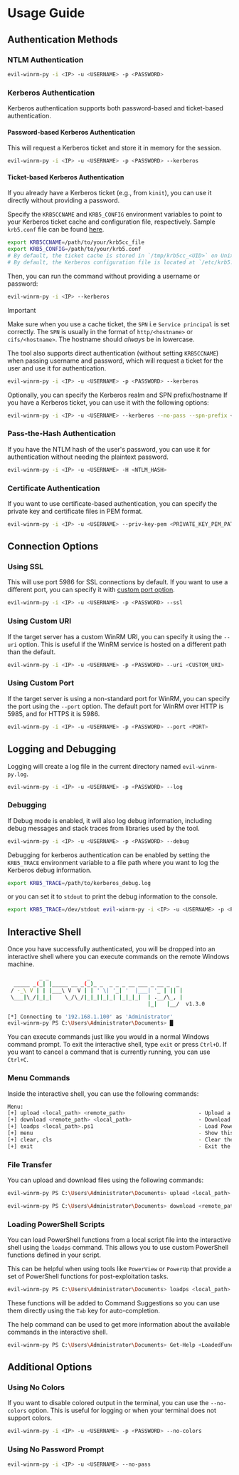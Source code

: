 # Usage Guide

## Authentication Methods

### NTLM Authentication

```bash
evil-winrm-py -i <IP> -u <USERNAME> -p <PASSWORD>
```

### Kerberos Authentication

Kerberos authentication supports both password-based and ticket-based authentication.

#### Password-based Kerberos Authentication

This will request a Kerberos ticket and store it in memory for the session.

```bash
evil-winrm-py -i <IP> -u <USERNAME> -p <PASSWORD> --kerberos
```

#### Ticket-based Kerberos Authentication

If you already have a Kerberos ticket (e.g., from `kinit`), you can use it directly without providing a password.

Specify the `KRB5CCNAME` and `KRB5_CONFIG` environment variables to point to your Kerberos ticket cache and configuration file, respectively. Sample `krb5.conf` file can be found [here](sample/krb5.conf).

```bash
export KRB5CCNAME=/path/to/your/krb5cc_file
export KRB5_CONFIG=/path/to/your/krb5.conf
# By default, the ticket cache is stored in `/tmp/krb5cc_<UID>` on Unix-like systems.
# By default, the Kerberos configuration file is located at `/etc/krb5.conf` on Unix-like systems.
```

Then, you can run the command without providing a username or password:

```bash
evil-winrm-py -i <IP> --kerberos
```

> [!IMPORTANT]
> Make sure when you use a cache ticket, the `SPN` i.e `Service principal` is set correctly. The `SPN` is usually in the format of `http/<hostname>` or `cifs/<hostname>`. The hostname should _always_ be in lowercase.

The tool also supports direct authentication (without setting `KRB5CCNAME`) when passing username and password, which will request a ticket for the user and use it for authentication.

```bash
evil-winrm-py -i <IP> -u <USERNAME> -p <PASSWORD> --kerberos
```

Optionally, you can specify the Kerberos realm and SPN prefix/hostname
If you have a Kerberos ticket, you can use it with the following options:

```bash
evil-winrm-py -i <IP> -u <USERNAME> --kerberos --no-pass --spn-prefix <SPN_PREFIX> --spn-hostname <SPN_HOSTNAME>
```

### Pass-the-Hash Authentication

If you have the NTLM hash of the user's password, you can use it for authentication without needing the plaintext password.

```bash
evil-winrm-py -i <IP> -u <USERNAME> -H <NTLM_HASH>
```

### Certificate Authentication

If you want to use certificate-based authentication, you can specify the private key and certificate files in PEM format.

```bash
evil-winrm-py -i <IP> -u <USERNAME> --priv-key-pem <PRIVATE_KEY_PEM_PATH> --cert-pem <CERT_PEM_PATH>
```

## Connection Options

### Using SSL

This will use port 5986 for SSL connections by default. If you want to use a different port, you can specify it with [custom port option](#using-custom-port).

```bash
evil-winrm-py -i <IP> -u <USERNAME> -p <PASSWORD> --ssl
```

### Using Custom URI

If the target server has a custom WinRM URI, you can specify it using the `--uri` option. This is useful if the WinRM service is hosted on a different path than the default.

```bash
evil-winrm-py -i <IP> -u <USERNAME> -p <PASSWORD> --uri <CUSTOM_URI>
```

### Using Custom Port

If the target server is using a non-standard port for WinRM, you can specify the port using the `--port` option. The default port for WinRM over HTTP is 5985, and for HTTPS it is 5986.

```bash
evil-winrm-py -i <IP> -u <USERNAME> -p <PASSWORD> --port <PORT>
```

## Logging and Debugging

Logging will create a log file in the current directory named `evil-winrm-py.log`.

```bash
evil-winrm-py -i <IP> -u <USERNAME> -p <PASSWORD> --log
```

### Debugging

If Debug mode is enabled, it will also log debug information, including debug messages and stack traces from libraries used by the tool.

```bash
evil-winrm-py -i <IP> -u <USERNAME> -p <PASSWORD> --debug
```

Debugging for kerberos authentication can be enabled by setting the `KRB5_TRACE` environment variable to a file path where you want to log the Kerberos debug information.

```bash
export KRB5_TRACE=/path/to/kerberos_debug.log
```

or you can set it to `stdout` to print the debug information to the console.

```bash
export KRB5_TRACE=/dev/stdout evil-winrm-py -i <IP> -u <USERNAME> -p <PASSWORD> --kerberos
```

## Interactive Shell

Once you have successfully authenticated, you will be dropped into an interactive shell where you can execute commands on the remote Windows machine.

```bash
          _ _            _
  _____ _(_| |_____ __ _(_)_ _  _ _ _ __ ___ _ __ _  _
 / -_\ V | | |___\ V  V | | ' \| '_| '  |___| '_ | || |
 \___|\_/|_|_|    \_/\_/|_|_||_|_| |_|_|_|  | .__/\_, |
                                            |_|   |__/  v1.3.0

[*] Connecting to '192.168.1.100' as 'Administrator'
evil-winrm-py PS C:\Users\Administrator\Documents> █
```

You can execute commands just like you would in a normal Windows command prompt. To exit the interactive shell, type `exit` or press `Ctrl+D`.
If you want to cancel a command that is currently running, you can use `Ctrl+C`.

### Menu Commands

Inside the interactive shell, you can use the following commands:

```bash
Menu:
[+] upload <local_path> <remote_path>                       - Upload a file
[+] download <remote_path> <local_path>                     - Download a file
[+] loadps <local_path>.ps1                                 - Load PowerShell functions from a local script
[+] menu                                                    - Show this menu
[+] clear, cls                                              - Clear the screen
[+] exit                                                    - Exit the shell
```

### File Transfer

You can upload and download files using the following commands:

```bash
evil-winrm-py PS C:\Users\Administrator\Documents> upload <local_path> <remote_path>
```

```bash
evil-winrm-py PS C:\Users\Administrator\Documents> download <remote_path> <local_path>
```

### Loading PowerShell Scripts

You can load PowerShell functions from a local script file into the interactive shell using the `loadps` command. This allows you to use custom PowerShell functions defined in your script.

This can be helpful when using tools like `PowerView` or `PowerUp` that provide a set of PowerShell functions for post-exploitation tasks.

```bash
evil-winrm-py PS C:\Users\Administrator\Documents> loadps <local_path>.ps1
```

These functions will be added to Command Suggestions so you can use them directly using the `Tab` key for auto-completion.

The help command can be used to get more information about the available commands in the interactive shell.

```bash
evil-winrm-py PS C:\Users\Administrator\Documents> Get-Help <LoadedFunctionName> # or help <LoadedFunctionName>
```

## Additional Options

### Using No Colors

If you want to disable colored output in the terminal, you can use the `--no-colors` option. This is useful for logging or when your terminal does not support colors.

```bash
evil-winrm-py -i <IP> -u <USERNAME> -p <PASSWORD> --no-colors
```

### Using No Password Prompt

```bash
evil-winrm-py -i <IP> -u <USERNAME> --no-pass
```
